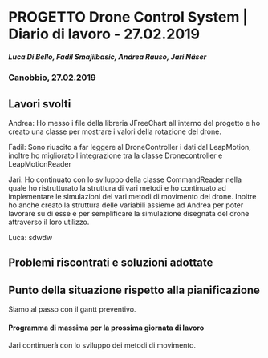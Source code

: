 # PROGETTO Drone Control System | Diario di lavoro - 27.02.2019
##### Luca Di Bello, Fadil Smajilbasic, Andrea Rauso, Jari Näser
### Canobbio, 27.02.2019

## Lavori svolti

Andrea:
Ho messo i file della libreria JFreeChart all'interno del progetto e ho creato una classe per mostrare i valori della rotazione del drone.

Fadil:
Sono riuscito a far leggere al DroneController i dati dal LeapMotion, inoltre ho migliorato l'integrazione tra la classe Dronecontroller e LeapMotionReader

Jari:
Ho continuato con lo sviluppo della classe CommandReader nella quale ho ristrutturato la struttura di vari metodi e ho continuato ad implementare le simulazioni dei vari metodi di movimento del drone.
Inoltre ho anche creato la struttura delle variabili assieme ad Andrea per poter lavorare su di esse e per semplificare la simulazione disegnata del drone attraverso il loro utilizzo.

Luca:
sdwdw

##  Problemi riscontrati e soluzioni adottate

##  Punto della situazione rispetto alla pianificazione
Siamo al passo con il gantt preventivo.

#### Programma di massima per la prossima giornata di lavoro
Jari continuerà con lo sviluppo dei metodi di movimento.
